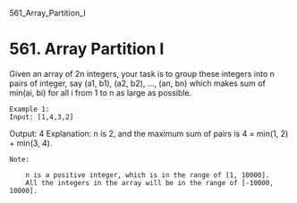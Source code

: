 561_Array_Partition_I
# 561. Array Partition I

Given an array of 2n integers, your task is to group these integers into n
        pairs of integer, say (a1, b1), (a2, b2), ...,
        (an, bn) which makes sum of min(ai, bi) for all
        i from 1 to n as large as possible.
    

    Example 1:
    Input: [1,4,3,2]

Output: 4
Explanation: n is 2, and the maximum sum of pairs is 4 = min(1, 2) + min(3, 4).

    

    Note:
    
        n is a positive integer, which is in the range of [1, 10000].
        All the integers in the array will be in the range of [-10000, 10000].